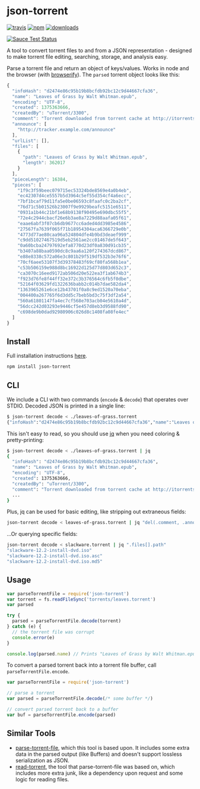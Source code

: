 # json-torrent

[![travis](https://img.shields.io/travis/feross/parse-torrent-file/master.svg)](https://travis-ci.org/feross/parse-torrent-file) [![npm](https://img.shields.io/npm/v/parse-torrent-file.svg)](https://npmjs.org/package/parse-torrent-file) [![downloads](https://img.shields.io/npm/dm/parse-torrent-file.svg)](https://npmjs.org/package/parse-torrent-file)

[![Sauce Test Status](https://saucelabs.com/browser-matrix/parse-torrent-file.svg)](https://saucelabs.com/u/parse-torrent-file)

A tool to convert torrent files to and from a JSON representation - designed to make torrent file editing, searching, storage, and analysis easy.

Parse a torrent file and return an object of keys/values. Works in node and the browser (with [browserify](http://browserify.org/)). The `parsed` torrent object looks like this:

```javascript
{
  "infoHash": "d2474e86c95b19b8bcfdb92bc12c9d44667cfa36",
  "name": "Leaves of Grass by Walt Whitman.epub",
  "encoding": "UTF-8",
  "created": 1375363666,
  "createdBy": "uTorrent/3300",
  "comment": "Torrent downloaded from torrent cache at http://itorrents.org",
  "announce": [
    "http://tracker.example.com/announce"
  ],
  "urlList": [],
  "files": [
    {
      "path": "Leaves of Grass by Walt Whitman.epub",
      "length": 362017
    }
  ],
  "pieceLength": 16384,
  "pieces": [
    "1f9c3f59beec079715ec53324bde8569e4a0b4eb",
    "ec42307d4ce5557b5d3964c5ef55d354cf4a6ecc",
    "7bf1bcaf79d11fa5e0be06593c8faafc0c2ba2cf",
    "76d71c5b01526b23007f9e9929beafc5151e6511",
    "0931a1b44c21bf1e68b9138f90495e690dbc55f5",
    "72e4c2944cbacf26e6b3ae8a7229d88aafa05f61",
    "eaae6abf3f07cb6db9677cc6aded4dd3985e4586",
    "27567fa7639f065f71b18954304aca6366729e0b",
    "4773d77ae80caa96a524804dfe4b9bd3deaef999",
    "c9dd51027467519d5eb2561ae2cc01467de5f643",
    "0a60bcba24797692efa8770d23df0a830d91cb35",
    "b3407a88baa0590dc8c9aa6a120f274367dcd867",
    "e88e8338c572a06e3c801b29f519df532b3e76f6",
    "70cf6aee53107f3d39378483f69cf80fa568b1ea",
    "c53b506159e988d8bc16922d125d77d803d652c3",
    "ca3070c16eed9172ab506d20e522ea3f1ab674b3",
    "f923d76fe8f44ff32e372c3b376564c6fb5f0dbe",
    "52164f03629fd1322636babb2c014b7dae582da4",
    "1363965261e6ce12b43701f0a8c9ed1520a70eba",
    "004400a267765f6d3dd5c7beb5bd3c75f3df2a54",
    "560a61801147fa4ec7cf568e703acb04e5610a4d",
    "56dcc242d03293e9446cf5e457d8eb3d9588fd90",
    "c698de9b0dad92980906c026d8c1408fa08fe4ec"
  ]
}
```

## Install

Full installation instructions [here](https://www.npmjs.com/package/json-torrent/tutorial).

```bash
npm install json-torrent
```

## CLI

We include a CLI with two commands (`encode` & `decode`) that operates over STDIO. Decoded JSON is printed in a single line:

```bash
$ json-torrent decode < ./leaves-of-grass.torrent
{"infoHash":"d2474e86c95b19b8bcfdb92bc12c9d44667cfa36","name":"Leaves of Grass by Walt Whitman.epub","encoding":"UTF-8","created":1375363666,"createdBy":"uTorrent/3300","comment":"Torrent downloaded from torrent cache at http://itorrents.org","announce":["http://tracker.example.com/announce"],"urlList":[],"files":[{"path":"Leaves of Grass by Walt Whitman.epub","length":362017}],"pieceLength":16384,"pieces":["1f9c3f59beec079715ec53324bde8569e4a0b4eb","ec42307d4ce5557b5d3964c5ef55d354cf4a6ecc"...
```

This isn't easy to read, so you should use [jq](https://stedolan.github.io/jq/) when you need coloring & pretty-printing:

```bash
$ json-torrent decode < ./leaves-of-grass.torrent | jq
{
  "infoHash": "d2474e86c95b19b8bcfdb92bc12c9d44667cfa36",
  "name": "Leaves of Grass by Walt Whitman.epub",
  "encoding": "UTF-8",
  "created": 1375363666,
  "createdBy": "uTorrent/3300",
  "comment": "Torrent downloaded from torrent cache at http://itorrents.org"
  ...
}
```

Plus, jq can be used for basic editing, like stripping out extraneous fields:

```bash
json-torrent decode < leaves-of-grass.torrent | jq "del(.comment, .announce)" | json-torrent encode > leaves-of-grass-slim.torrent
```

...Or querying specific fields:

```bash
json-torrent decode < slackware.torrent | jq ".files[].path"
"slackware-12.2-install-dvd.iso"
"slackware-12.2-install-dvd.iso.asc"
"slackware-12.2-install-dvd.iso.md5"
```

## Usage

```javascript
var parseTorrentFile = require('json-torrent')
var torrent = fs.readFileSync('torrents/leaves.torrent')
var parsed

try {
  parsed = parseTorrentFile.decode(torrent)
} catch (e) {
  // the torrent file was corrupt
  console.error(e)
}

console.log(parsed.name) // Prints "Leaves of Grass by Walt Whitman.epub"
```

To convert a parsed torrent back into a torrent file buffer, call `parseTorrentFile.encode`.

```javascript
var parseTorrentFile = require('json-torrent')

// parse a torrent
var parsed = parseTorrentFile.decode(/* some buffer */)

// convert parsed torrent back to a buffer
var buf = parseTorrentFile.encode(parsed)
```

## Similar Tools

- [parse-torrent-file](https://www.npmjs.com/package/parse-torrent-file), which this tool is based upon. It includes some extra data in the parsed output (like Buffers) and doesn't support lossless serialization as JSON.
- [read-torrent](https://www.npmjs.org/package/read-torrent), the tool that parse-torrent-file was based on, which includes more extra junk, like a dependency upon request and some logic for reading files.

